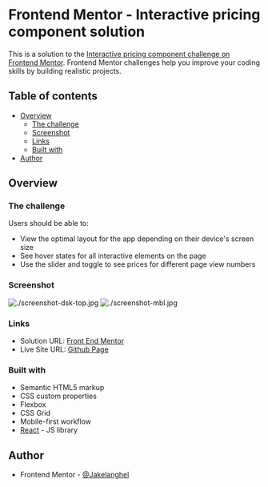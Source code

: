 # Frontend Mentor - Interactive pricing component solution

This is a solution to the [Interactive pricing component challenge on Frontend Mentor](https://www.frontendmentor.io/challenges/interactive-pricing-component-t0m8PIyY8). Frontend Mentor challenges help you improve your coding skills by building realistic projects.

## Table of contents

-   [Overview](#overview)
    -   [The challenge](#the-challenge)
    -   [Screenshot](#screenshot)
    -   [Links](#links)
    -   [Built with](#built-with)
-   [Author](#author)

## Overview

### The challenge

Users should be able to:

-   View the optimal layout for the app depending on their device's screen size
-   See hover states for all interactive elements on the page
-   Use the slider and toggle to see prices for different page view numbers

### Screenshot

![./screenshot-dsk-top.jpg]()
![./screenshot-mbl.jpg]()

### Links

-   Solution URL: [Front End Mentor](https://www.frontendmentor.io/solutions/this-was-my-first-project-using-react-axiT8XNo4)
-   Live Site URL: [Github Page](https://jakelanghel.github.io/pricing-comp/)

### Built with

-   Semantic HTML5 markup
-   CSS custom properties
-   Flexbox
-   CSS Grid
-   Mobile-first workflow
-   [React](https://reactjs.org/) - JS library

## Author

-   Frontend Mentor - [@Jakelanghel](https://www.frontendmentor.io/profile/Jakelanghel)
